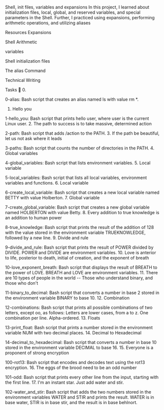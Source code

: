 Shell, init files, variables and expansions
In this project, I learned about initialization files, local, global, and reserved variables, and special parameters in the Shell. Further, I practiced using expansions, performing arithmetic operations, and utilizing aliases

Resources
Expansions

Shell Arithmetic

variables

Shell initialization files

The alias Command

Technical Writing

Tasks 📃
0.

0-alias: Bash script that creates an alias named ls with value rm *.
1. Hello you

1-hello_you: Bash script that prints hello user, where user is the current Linux user.
2. The path to success is to take massive, determined action

2-path: Bash script that adds /action to the PATH.
3. If the path be beautiful, let us not ask where it leads

3-paths: Bash script that counts the number of directories in the PATH.
4. Global variables

4-global_variables: Bash script that lists environment variables.
5. Local variable

5-local_variables: Bash script that lists all local variables, environment variables and functions.
6. Local variable

6-create_local_variable: Bash script that creates a new local variable named BETTY with value Holberton.
7. Global variable

7-create_global_variable: Bash script that creates a new global variable named HOLBERTON with value Betty.
8. Every addition to true knowledge is an addition to human power

8-true_knowledge: Bash script that prints the result of the addition of 128 with the value stored in the environment variable TRUEKNOWLEDGE, followed by a new line.
9. Divide and rule

9-divide_and_rule: Bash script that prints the result of POWER divided by DIVIDE. POWER and DIVIDE are environment variables.
10. Love is anterior to life, posterior to death, initial of creation, and the exponent of breath

10-love_exponent_breath: Bash script that displays the result of BREATH to the power of LOVE. BREATH and LOVE are environment variables.
11. There are 10 types of people in the world -- Those who understand binary, and those who don't

11-binary_to_decimal: Bash script that converts a number in base 2 stored in the environment variable BINARY to base 10.
12. Combination

12-combinations: Bash script that prints all possible combinations of two letters, except oo, as follows:
Letters are lower cases, from a to z.
One combination per line.
Alpha-ordered.
13. Floats

13-print_float: Bash script that prints a number stored in the environment variable NUM with two decimal places.
14. Decimal to Hexadecimal

14-decimal_to_hexadecimal: Bash script that converts a number in base 10 stored in the environment variable DECIMAL to base 16.
15. Everyone is a proponent of strong encryption

100-rot13: Bash script that encodes and decodes text using the rot13 encryption.
16. The eggs of the brood need to be an odd number

101-odd: Bash script that prints every other line from the input, starting with the first line.
17. I'm an instant star. Just add water and stir.

102-water_and_stir: Bash script that adds the two numbers stored in the environment variables WATER and STIR and prints the result.
WATER is in base water, STIR is in base stir, and the result is in base behlnort.
